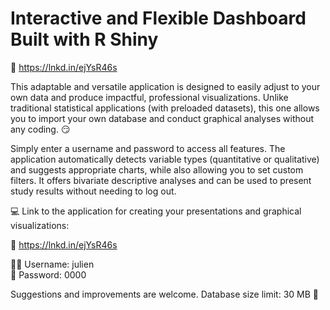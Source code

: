# Interactive and Flexible Dashboard Built with R Shiny

🔗 https://lnkd.in/ejYsR46s

This adaptable and versatile application is designed to easily adjust to your own data and produce impactful, professional visualizations. Unlike traditional statistical applications (with preloaded datasets), this one allows you to import your own database and conduct graphical analyses without any coding. 😏

Simply enter a username and password to access all features. The application automatically detects variable types (quantitative or qualitative) and suggests appropriate charts, while also allowing you to set custom filters. It offers bivariate descriptive analyses and can be used to present study results without needing to log out.

💻 Link to the application for creating your presentations and graphical visualizations:

🔗 https://lnkd.in/ejYsR46s

🧑‍💻 Username: julien  
🔑 Password: 0000

Suggestions and improvements are welcome. Database size limit: 30 MB 🙌
